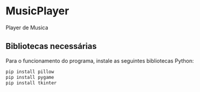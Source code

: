 # MusicPlayer
Player de Musica

## Bibliotecas necessárias

Para o funcionamento do programa, instale as seguintes bibliotecas Python:

```bash
pip install pillow 
pip install pygame
pip install tkinter
```
